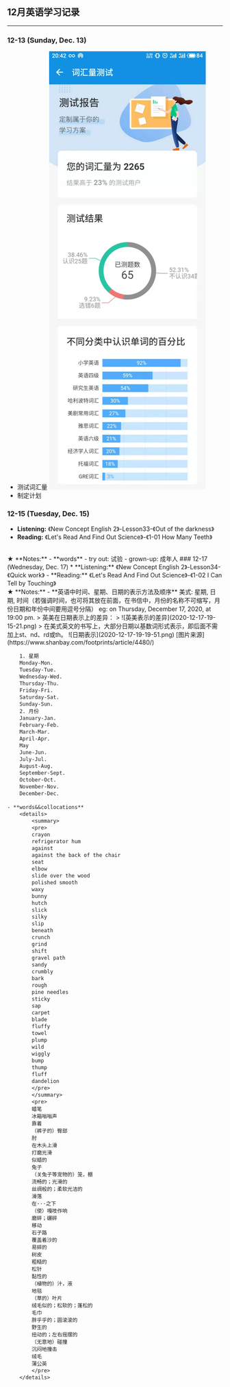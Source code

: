 ## 12月英语学习记录
---------
### 12-13 (Sunday, Dec. 13)
* 测试词汇量
![词汇量](amount-0.png)
* 制定计划
### 12-15 (Tuesday, Dec. 15)
* **Listening:** 《New Concept English 2》-Lesson33-《Out of the darkness》
* **Reading:** 《Let's Read And Find Out Science》-《1-01 How Many Teeth》
<br>
&#9733; **Notes:**
    - **words**
        - try out: 试验
        - grown-up: 成年人
### 12-17 (Wednesday, Dec. 17)
* **Listening:** 《New Concept English 2》-Lesson34-《Quick work》
- **Reading:** 《Let's Read And Find Out Science》-《1-02 I Can Tell by Touching》
<br>
&#9733; **Notes:** 
    - **英语中时间、星期、日期的表示方法及顺序**
    美式: 星期, 日期, 时间（若强调时间，也可将其放在前面，在书信中，月份的名称不可缩写，月份日期和年份中间要用逗号分隔）
    eg: on Thursday, December 17, 2020, at 19:00 pm.
    > 英美在日期表示上的差异：
    > ![英美表示的差异](2020-12-17-19-15-21.png)
    > 在美式英文的书写上，大部分日期以基数词形式表示，即后面不需加上st、nd、rd或th。
    ![日期表示](2020-12-17-19-19-51.png)
    [图片来源](https://www.shanbay.com/footprints/article/4480/)

        1. 星期
        Monday-Mon.
        Tuesday-Tue.
        Wednesday-Wed.
        Thursday-Thu.
        Friday-Fri.
        Saturday-Sat.
        Sunday-Sun.
        2. 月份
        January-Jan.
        February-Feb.
        March-Mar.
        April-Apr.
        May
        June-Jun.
        July-Jul.
        August-Aug.
        September-Sept.
        October-Oct.
        November-Nov.
        December-Dec.

    - **words&&collocations**
        <details>
            <summary>
            <pre>
            crayon
            refrigerator hum
            against
            against the back of the chair
            seat
            elbow
            slide over the wood
            polished smooth
            waxy
            bunny
            hutch
            slick
            silky
            slip
            beneath
            crunch
            grind
            shift
            gravel path
            sandy
            crumbly
            bark
            rough
            pine needles
            sticky
            sap
            carpet
            blade
            fluffy
            towel
            plump
            wild
            wiggly
            bump
            thump
            fluff
            dandelion
            </pre>
            </summary>
            <pre>
            蜡笔
            冰箱嗡嗡声
            靠着
            （裤子的）臀部
            肘
            在木头上滑
            打磨光滑
            似蜡的
            兔子
            （关兔子等宠物的）笼，棚
            流畅的；光滑的
            丝绸般的；柔软光洁的
            滑落
            在···之下
            （使）嘎吱作响
            磨碎；碾碎
            移动
            石子路
            覆盖着沙的
            易碎的
            树皮
            粗糙的
            松针
            黏性的
            （植物的）汁，液
            地毯
            （草的）叶片
            绒毛似的；松软的；蓬松的
            毛巾
            胖乎乎的；圆滚滚的
            野生的
            扭动的；左右摇摆的
            （无意地）碰撞
            沉闷地撞击
            绒毛
            蒲公英
            </pre>
        </details>
